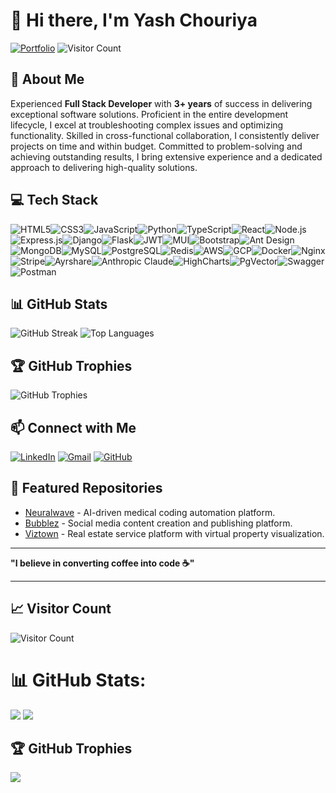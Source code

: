 # 👋 Hi there, I'm Yash Chouriya

[![Portfolio](https://img.shields.io/badge/Portfolio-000000?style=for-the-badge&logo=vercel&logoColor=white)](https://yash-chouriya.vercel.app/)
![Visitor Count](https://komarev.com/ghpvc/?username=yashChouriya&style=flat)

## 💫 About Me

Experienced **Full Stack Developer** with **3+ years** of success in delivering exceptional software solutions. Proficient in the entire development lifecycle, I excel at troubleshooting complex issues and optimizing functionality. Skilled in cross-functional collaboration, I consistently deliver projects on time and within budget. Committed to problem-solving and achieving outstanding results, I bring extensive experience and a dedicated approach to delivering high-quality solutions.

## 💻 Tech Stack

<div style="display: flex; flex-wrap: wrap;">
  <img src="https://img.shields.io/badge/html5-E34F26?style=for-the-badge&logo=html5&logoColor=white" alt="HTML5"/>
  <img src="https://img.shields.io/badge/css3-1572B6?style=for-the-badge&logo=css3&logoColor=white" alt="CSS3"/>
  <img src="https://img.shields.io/badge/javascript-323330?style=for-the-badge&logo=javascript&logoColor=F7DF1E" alt="JavaScript"/>
  <img src="https://img.shields.io/badge/python-3670A0?style=for-the-badge&logo=python&logoColor=ffdd54" alt="Python"/>
  <img src="https://img.shields.io/badge/typescript-007ACC?style=for-the-badge&logo=typescript&logoColor=white" alt="TypeScript"/>
  <img src="https://img.shields.io/badge/react-23232A?style=for-the-badge&logo=react&logoColor=61DAFB" alt="React"/>
  <img src="https://img.shields.io/badge/node.js-6DA55F?style=for-the-badge&logo=node.js&logoColor=white" alt="Node.js"/>
  <img src="https://img.shields.io/badge/express.js-404D59?style=for-the-badge&logo=express&logoColor=61DAFB" alt="Express.js"/>
  <img src="https://img.shields.io/badge/django-000?style=for-the-badge&logo=django&logoColor=white" alt="Django"/>
  <img src="https://img.shields.io/badge/flask-000?style=for-the-badge&logo=flask&logoColor=white" alt="Flask"/>
  <img src="https://img.shields.io/badge/JWT-black?style=for-the-badge&logo=JSON%20web%20tokens" alt="JWT"/>
  <img src="https://img.shields.io/badge/MUI-0081CB?style=for-the-badge&logo=material-ui&logoColor=white" alt="MUI"/>
  <img src="https://img.shields.io/badge/bootstrap-563D7C?style=for-the-badge&logo=bootstrap&logoColor=white" alt="Bootstrap"/>
  <img src="https://img.shields.io/badge/AntDesign-0170FE?style=for-the-badge&logo=ant-design&logoColor=white" alt="Ant Design"/>
  <img src="https://img.shields.io/badge/MongoDB-4EA94B?style=for-the-badge&logo=mongodb&logoColor=white" alt="MongoDB"/>
  <img src="https://img.shields.io/badge/mysql-00f?style=for-the-badge&logo=mysql&logoColor=white" alt="MySQL"/>
  <img src="https://img.shields.io/badge/PostgreSQL-336791?style=for-the-badge&logo=postgresql&logoColor=white" alt="PostgreSQL"/>
  <img src="https://img.shields.io/badge/redis-DD0031?style=for-the-badge&logo=redis&logoColor=white" alt="Redis"/>
  <img src="https://img.shields.io/badge/AWS-FF9900?style=for-the-badge&logo=amazon-aws&logoColor=white" alt="AWS"/>
  <img src="https://img.shields.io/badge/GCP-4285F4?style=for-the-badge&logo=google-cloud&logoColor=white" alt="GCP"/>
  <img src="https://img.shields.io/badge/Docker-2496ED?style=for-the-badge&logo=docker&logoColor=white" alt="Docker"/>
  <img src="https://img.shields.io/badge/Nginx-09639F?style=for-the-badge&logo=nginx&logoColor=white" alt="Nginx"/>
  <img src="https://img.shields.io/badge/Stripe-008CDD?style=for-the-badge&logo=stripe&logoColor=white" alt="Stripe"/>
  <img src="https://img.shields.io/badge/Ayrshare-FF6200?style=for-the-badge&logo=your-logo&logoColor=white" alt="Ayrshare"/>
  <img src="https://img.shields.io/badge/Anthropic_Claude-00A3E0?style=for-the-badge&logo=anthropic&logoColor=white" alt="Anthropic Claude"/>
  <img src="https://img.shields.io/badge/HighCharts-F9AA33?style=for-the-badge&logo=highcharts&logoColor=black" alt="HighCharts"/>
  <img src="https://img.shields.io/badge/PgVector-336791?style=for-the-badge&logo=postgresql&logoColor=white" alt="PgVector"/>
  <img src="https://img.shields.io/badge/Swagger-000000?style=for-the-badge&logo=swagger&logoColor=white" alt="Swagger"/>
  <img src="https://img.shields.io/badge/Postman-FF6C37?style=for-the-badge&logo=postman&logoColor=white" alt="Postman"/>
</div>

## 📊 GitHub Stats

![GitHub Streak](https://github-readme-streak-stats.herokuapp.com/?user=yashChouriya&theme=highcontrast&hide_border=true) 
![Top Languages](https://github-readme-stats.vercel.app/api/top-langs/?username=yashChouriya&theme=highcontrast&hide_border=true&include_all_commits=false&count_private=true&layout=compact)

## 🏆 GitHub Trophies

![GitHub Trophies](https://github-profile-trophy.vercel.app/?username=yashChouriya&theme=highcontrast&no-frame=false&margin-w=4&margin-h=4)

## 📫 Connect with Me

[![LinkedIn](https://img.shields.io/badge/LinkedIn-0A66C2?style=for-the-badge&logo=linkedin&logoColor=white)](https://www.linkedin.com/in/yashchouriya) 
[![Gmail](https://img.shields.io/badge/Gmail-D14836?style=for-the-badge&logo=gmail&logoColor=white)](mailto:yashchouriya131@gmail.com) 
[![GitHub](https://img.shields.io/badge/GitHub-181717?style=for-the-badge&logo=github&logoColor=white)](https://github.com/yashChouriya)

## 🌟 Featured Repositories

- [Neuralwave](https://github.com/yashChouriya/Neuralwave) - AI-driven medical coding automation platform.
- [Bubblez](https://github.com/yashChouriya/Bubblez) - Social media content creation and publishing platform.
- [Viztown](https://github.com/yashChouriya/Viztown) - Real estate service platform with virtual property visualization.

---

**"I believe in converting coffee into code ☕"**

---

## 📈 Visitor Count

![Visitor Count](https://profile-counter.glitch.me/yashChouriya/count.svg)

# 📊 GitHub Stats:

![](https://github-readme-streak-stats.herokuapp.com/?user=yashChouriya&theme=highcontrast&hide_border=true) ![](https://github-readme-stats.vercel.app/api/top-langs/?username=yashChouriya&theme=highcontrast&hide_border=true&include_all_commits=false&count_private=true&layout=compact)

## 🏆 GitHub Trophies

![](https://github-profile-trophy.vercel.app/?username=yashChouriya&&no-frame=false&margin-w=4&margin-h=4)


